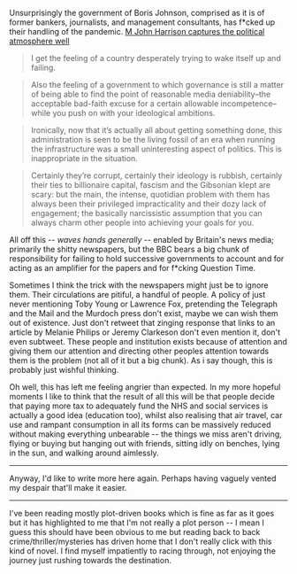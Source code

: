 Unsurprisingly the government of Boris Johnson, comprised as it is of former bankers, journalists, and management consultants, has f*cked up their handling of the pandemic. [M John Harrison captures the political atmosphere well](https://ambientehotel.wordpress.com/2020/04/17/the-new-ppe/)
> I get the feeling of a country desperately trying to wake itself up and failing.

> Also the feeling of a government to which governance is still a matter of being able to find the point of reasonable media deniability–the acceptable bad-faith excuse for a certain allowable incompetence–while you push on with your ideological ambitions.

> Ironically, now that it’s actually all about getting something done, this administration is seen to be the living fossil of an era when running the infrastructure was a small uninteresting aspect of politics. This is inappropriate in the situation.

> Certainly they’re corrupt, certainly their ideology is rubbish, certainly their ties to billionaire capital, fascism and the Gibsonian klept are scary: but the main, the intense, quotidian problem with them has always been their privileged impracticality and their dozy lack of engagement; the basically narcissistic assumption that you can always charm other people into achieving your goals for you.

All off this -- _waves hands generally_ -- enabled by Britain's news media; primarily the shitty newspapers, but the BBC bears a big chunk of responsibility for failing to hold successive governments to account and for acting as an amplifier for the papers and for f*cking Question Time.

Sometimes I think the trick with the newspapers might just be to ignore them. Their circulations are pitiful, a handful of people. A policy of just never mentioning Toby Young or Lawrence Fox, pretending the Telegraph and the Mail and the Murdoch press don't exist, maybe we can wish them out of existence. Just don't retweet that zinging response that links to an article by Melanie Philips or Jeremy Clarkeson don't even mention it, don't even subtweet. These people and institution exists because of attention and giving them our attention and directing other peoples attention towards them is the problem (not all of it but a big chunk). As i say though, this is probably just wishful thinking.

Oh well, this has left me feeling angrier than expected. In my more hopeful moments I like to think that the result of all this will be that people decide that paying more tax to adequately fund the NHS and social services is actually a good idea (education too), whilst also realising that air travel, car use and rampant consumption in all its forms can be massively reduced without making everything unbearable -- the things we miss aren't driving, flying or buying but hanging out with friends, sitting idly on benches, lying in the sun, and walking around aimlessly.

---

Anyway, I'd like to  write more here again. Perhaps having vaguely vented my despair that'll make it easier. 

---

I've been reading mostly plot-driven books which is fine as far as it goes but it has highlighted to me that I'm not really a plot person -- I mean I guess this should have been obvious to me but reading back to back crime/thriller/mysteries has driven home  that I don't really click with this kind of novel. I find myself impatiently to racing through, not enjoying the journey just rushing towards the destination.